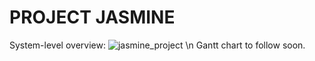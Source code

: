 # PROJECT JASMINE

System-level overview:
![jasmine_project](https://user-images.githubusercontent.com/79329082/108656912-0158b400-74c2-11eb-8baf-43078a239cf8.png) \n
Gantt chart to follow soon.

